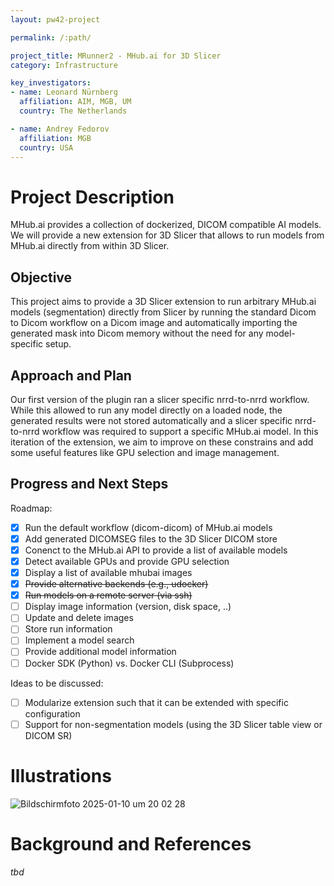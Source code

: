 ```yaml
---
layout: pw42-project

permalink: /:path/

project_title: MRunner2 - MHub.ai for 3D Slicer
category: Infrastructure

key_investigators:
- name: Leonard Nürnberg
  affiliation: AIM, MGB, UM
  country: The Netherlands

- name: Andrey Fedorov
  affiliation: MGB
  country: USA
---
```


# Project Description

MHub.ai provides a collection of dockerized, DICOM compatible AI models. 
We will provide a new extension for 3D Slicer that allows to run models from MHub.ai directly from within 3D Slicer.

## Objective

This project aims to provide a 3D Slicer extension to run arbitrary MHub.ai models (segmentation) directly from Slicer by running the standard Dicom to Dicom workflow on a Dicom image and automatically importing the generated mask into Dicom memory without the need for any model-specific setup.

## Approach and Plan

Our first version of the plugin ran a slicer specific nrrd-to-nrrd workflow. While this allowed to run any model directly on a loaded node, the generated results were not stored automatically and a slicer specific nrrd-to-nrrd workflow was required to support a specific MHub.ai model. In this iteration of the extension, we aim to improve on these constrains and add some useful features like GPU selection and image management.

## Progress and Next Steps

Roadmap:
- [x] Run the default workflow (dicom-dicom) of MHub.ai models
- [x] Add generated DICOMSEG files to the 3D Slicer DICOM store
- [x] Conenct to the MHub.ai API to provide a list of available models
- [x] Detect available GPUs and provide GPU selection
- [x] Display a list of available mhubai images
- [x] ~~Provide alternative backends (e.g., udocker)~~
- [x] ~~Run models on a remote server (via ssh)~~
- [ ] Display image information (version, disk space, ..)
- [ ] Update and delete images
- [ ] Store run information
- [ ] Implement a model search 
- [ ] Provide additional model information
- [ ] Docker SDK (Python) vs. Docker CLI (Subprocess)

Ideas to be discussed:
- [ ] Modularize extension such that it can be extended with specific configuration
- [ ] Support for non-segmentation models (using the 3D Slicer table view or DICOM SR)

# Illustrations

![Bildschirmfoto 2025-01-10 um 20 02 28](https://github.com/user-attachments/assets/f14ed4e5-bc2a-46dc-a0f9-1a9f59bb16b1)

# Background and References

*tbd*

